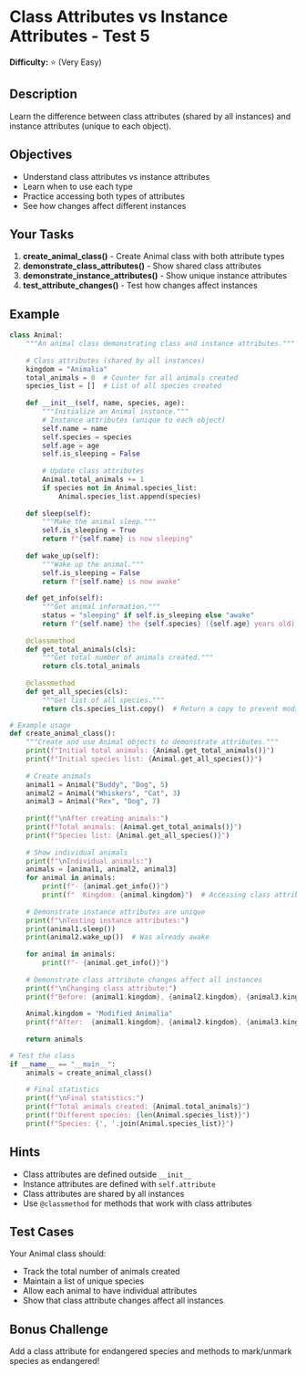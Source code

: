 # Class Attributes vs Instance Attributes - Test 5

**Difficulty:** ⭐ (Very Easy)

## Description

Learn the difference between class attributes (shared by all instances) and instance attributes (unique to each object).

## Objectives

- Understand class attributes vs instance attributes
- Learn when to use each type
- Practice accessing both types of attributes
- See how changes affect different instances

## Your Tasks

1. **create_animal_class()** - Create Animal class with both attribute types
2. **demonstrate_class_attributes()** - Show shared class attributes
3. **demonstrate_instance_attributes()** - Show unique instance attributes
4. **test_attribute_changes()** - Test how changes affect instances

## Example

```python
class Animal:
    """An animal class demonstrating class and instance attributes."""
    
    # Class attributes (shared by all instances)
    kingdom = "Animalia"
    total_animals = 0  # Counter for all animals created
    species_list = []  # List of all species created
    
    def __init__(self, name, species, age):
        """Initialize an Animal instance."""
        # Instance attributes (unique to each object)
        self.name = name
        self.species = species
        self.age = age
        self.is_sleeping = False
        
        # Update class attributes
        Animal.total_animals += 1
        if species not in Animal.species_list:
            Animal.species_list.append(species)
    
    def sleep(self):
        """Make the animal sleep."""
        self.is_sleeping = True
        return f"{self.name} is now sleeping"
    
    def wake_up(self):
        """Wake up the animal."""
        self.is_sleeping = False
        return f"{self.name} is now awake"
    
    def get_info(self):
        """Get animal information."""
        status = "sleeping" if self.is_sleeping else "awake"
        return f"{self.name} the {self.species} ({self.age} years old) - {status}"
    
    @classmethod
    def get_total_animals(cls):
        """Get total number of animals created."""
        return cls.total_animals
    
    @classmethod
    def get_all_species(cls):
        """Get list of all species."""
        return cls.species_list.copy()  # Return a copy to prevent modification

# Example usage
def create_animal_class():
    """Create and use Animal objects to demonstrate attributes."""
    print(f"Initial total animals: {Animal.get_total_animals()}")
    print(f"Initial species list: {Animal.get_all_species()}")
    
    # Create animals
    animal1 = Animal("Buddy", "Dog", 5)
    animal2 = Animal("Whiskers", "Cat", 3)
    animal3 = Animal("Rex", "Dog", 7)
    
    print(f"\nAfter creating animals:")
    print(f"Total animals: {Animal.get_total_animals()}")
    print(f"Species list: {Animal.get_all_species()}")
    
    # Show individual animals
    print(f"\nIndividual animals:")
    animals = [animal1, animal2, animal3]
    for animal in animals:
        print(f"- {animal.get_info()}")
        print(f"  Kingdom: {animal.kingdom}")  # Accessing class attribute through instance
    
    # Demonstrate instance attributes are unique
    print(f"\nTesting instance attributes:")
    print(animal1.sleep())
    print(animal2.wake_up())  # Was already awake
    
    for animal in animals:
        print(f"- {animal.get_info()}")
    
    # Demonstrate class attribute changes affect all instances
    print(f"\nChanging class attribute:")
    print(f"Before: {animal1.kingdom}, {animal2.kingdom}, {animal3.kingdom}")
    
    Animal.kingdom = "Modified Animalia"
    print(f"After:  {animal1.kingdom}, {animal2.kingdom}, {animal3.kingdom}")
    
    return animals

# Test the class
if __name__ == "__main__":
    animals = create_animal_class()
    
    # Final statistics
    print(f"\nFinal statistics:")
    print(f"Total animals created: {Animal.total_animals}")
    print(f"Different species: {len(Animal.species_list)}")
    print(f"Species: {', '.join(Animal.species_list)}")
```

## Hints

- Class attributes are defined outside `__init__`
- Instance attributes are defined with `self.attribute`
- Class attributes are shared by all instances
- Use `@classmethod` for methods that work with class attributes

## Test Cases

Your Animal class should:

- Track the total number of animals created
- Maintain a list of unique species
- Allow each animal to have individual attributes
- Show that class attribute changes affect all instances

## Bonus Challenge

Add a class attribute for endangered species and methods to mark/unmark species as endangered!
